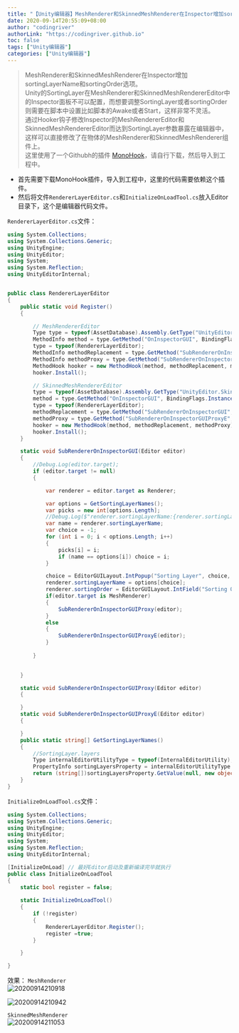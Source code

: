 ```yaml
---
title: "【Unity编辑器】MeshRenderer和SkinnedMeshRenderer在Inspector增加sortingLayer选项"
date: 2020-09-14T20:55:09+08:00
author: "codingriver"
authorLink: "https://codingriver.github.io"
toc: false
tags: ["Unity编辑器"]
categories: ["Unity编辑器"]
---
```


<!--more-->

>MeshRenderer和SkinnedMeshRenderer在Inspector增加sortingLayerName和sortingOrder选项。  
> Unity的SortingLayer在MeshRenderer和SkinnedMeshRendererEditor中的Inspector面板不可以配置，而想要调整SortingLayer或者sortingOrder则需要在脚本中设置比如脚本的Awake或者Start，这样非常不灵活。  
> 通过Hooker钩子修改Inspector的MeshRendererEditor和SkinnedMeshRendererEditor而达到SortingLayer参数暴露在编辑器中，这样可以直接修改了在物体的MeshRenderer和SkinnedMeshRenderer组件上。  
> 这里使用了一个Githubh的插件 [MonoHook](https://github.com/Misaka-Mikoto-Tech/MonoHook)，请自行下载，然后导入到工程中。


- 首先需要下载MonoHook插件，导入到工程中，这里的代码需要依赖这个插件。  
- 然后将文件`RendererLayerEditor.cs`和`InitializeOnLoadTool.cs`放入Editor目录下，这个是编辑器代码文件。  


`RendererLayerEditor.cs`文件：  
```csharp
using System.Collections;
using System.Collections.Generic;
using UnityEngine;
using UnityEditor;
using System;
using System.Reflection;
using UnityEditorInternal;


public class RendererLayerEditor
{
    public static void Register()
    {

        // MeshRendererEditor
        Type type = typeof(AssetDatabase).Assembly.GetType("UnityEditor.MeshRendererEditor");
        MethodInfo method = type.GetMethod("OnInspectorGUI", BindingFlags.Instance | BindingFlags.Public | BindingFlags.NonPublic);
        type = typeof(RendererLayerEditor);
        MethodInfo methodReplacement = type.GetMethod("SubRendererOnInspectorGUI", BindingFlags.Static | BindingFlags.NonPublic);
        MethodInfo methodProxy = type.GetMethod("SubRendererOnInspectorGUIProxy", BindingFlags.Static | BindingFlags.NonPublic);
        MethodHook hooker = new MethodHook(method, methodReplacement, methodProxy);
        hooker.Install();

        // SkinnedMeshRendererEditor
        type = typeof(AssetDatabase).Assembly.GetType("UnityEditor.SkinnedMeshRendererEditor");
        method = type.GetMethod("OnInspectorGUI", BindingFlags.Instance | BindingFlags.Public | BindingFlags.NonPublic);
        type = typeof(RendererLayerEditor);
        methodReplacement = type.GetMethod("SubRendererOnInspectorGUI", BindingFlags.Static | BindingFlags.NonPublic);
        methodProxy = type.GetMethod("SubRendererOnInspectorGUIProxyE", BindingFlags.Static | BindingFlags.NonPublic);
        hooker = new MethodHook(method, methodReplacement, methodProxy);
        hooker.Install();
    }

    static void SubRendererOnInspectorGUI(Editor editor)
    {
        //Debug.Log(editor.target);
        if (editor.target != null)
        {

            var renderer = editor.target as Renderer;

            var options = GetSortingLayerNames();
            var picks = new int[options.Length];
            //Debug.Log($"renderer.sortingLayerName:{renderer.sortingLayerName},options.len:{options.Length}");
            var name = renderer.sortingLayerName;
            var choice = -1;
            for (int i = 0; i < options.Length; i++)
            {
                picks[i] = i;
                if (name == options[i]) choice = i;
            }

            choice = EditorGUILayout.IntPopup("Sorting Layer", choice, options, picks);
            renderer.sortingLayerName = options[choice];
            renderer.sortingOrder = EditorGUILayout.IntField("Sorting Order", renderer.sortingOrder);
            if(editor.target is MeshRenderer)
            {
                SubRendererOnInspectorGUIProxy(editor);
            }
            else 
            {
                SubRendererOnInspectorGUIProxyE(editor);
            }
            
        }
        

    }

    static void SubRendererOnInspectorGUIProxy(Editor editor)
    {

    }
    static void SubRendererOnInspectorGUIProxyE(Editor editor)
    {

    }
    public static string[] GetSortingLayerNames()
    {
        //SortingLayer.layers
        Type internalEditorUtilityType = typeof(InternalEditorUtility);
        PropertyInfo sortingLayersProperty = internalEditorUtilityType.GetProperty("sortingLayerNames", BindingFlags.Static | BindingFlags.NonPublic);
        return (string[])sortingLayersProperty.GetValue(null, new object[0]);
    }
}

```
 
`InitializeOnLoadTool.cs`文件：
```csharp
using System.Collections;
using System.Collections.Generic;
using UnityEngine;
using UnityEditor;
using System;
using System.Reflection;
using UnityEditorInternal;

[InitializeOnLoad] // 最好Editor启动及重新编译完毕就执行
public class InitializeOnLoadTool
{
    static bool register = false;
    
    static InitializeOnLoadTool()
    {
        if (!register)
        {
            RendererLayerEditor.Register();
            register =true;
        }

    }

}

```

效果：
`MeshRenderer`  
![20200914210918](https://cdn.jsdelivr.net/gh/codingriver/cdn/texs/MeshRenderer在Inspector设置SorttingLayerName和SorttingOrder/20200914210918.png)

![20200914210942](https://cdn.jsdelivr.net/gh/codingriver/cdn/texs/MeshRenderer在Inspector设置SorttingLayerName和SorttingOrder/20200914210942.png)

`SkinnedMeshRenderer`  
![20200914211053](https://cdn.jsdelivr.net/gh/codingriver/cdn/texs/MeshRenderer在Inspector设置SorttingLayerName和SorttingOrder/20200914211053.png)

